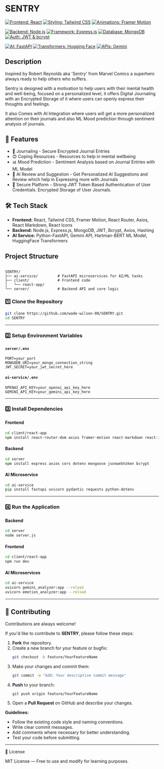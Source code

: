 
# SENTRY

[![Frontend: React](https://img.shields.io/badge/Frontend-React-blue)](https://reactjs.org)
[![Styling: Tailwind CSS](https://img.shields.io/badge/Styling-Tailwind%20CSS-teal)](https://tailwindcss.com)
[![Animations: Framer Motion](https://img.shields.io/badge/Animations-Framer%20Motion-lightgrey)](https://www.framer.com/motion/)

[![Backend: Node.js](https://img.shields.io/badge/Backend-Node.js-green)](https://nodejs.org)
[![Framework: Express.js](https://img.shields.io/badge/Framework-Express.js-lightgrey)](https://expressjs.com)
[![Database: MongoDB](https://img.shields.io/badge/Database-MongoDB-darkgreen)](https://www.mongodb.com)
[![Auth: JWT & bcrypt](https://img.shields.io/badge/Auth-JWT%20%26%20bcrypt-orange)](https://jwt.io)

[![AI: FastAPI](https://img.shields.io/badge/AI-FastAPI-blue)](https://fastapi.tiangolo.com)
[![Transformers: Hugging Face](https://img.shields.io/badge/Transformers-Hugging%20Face-purple)](https://huggingface.co/transformers)
[![APIs: Gemini](https://img.shields.io/badge/API-Gemini--)](https://developers.google.com/)

## Description

Inspired by Robert Reynolds aka 'Sentry' from Marvel Comics a superhero always ready to help others who suffers.

Sentry is designed with a motivation to help users with their mental health and well-being, focused on a personalized level, it offers Digital Journaling with an Encrypted Storage of it where users can openly express their thoughts and feelings.

It also Comes with AI Integration where users will get a more personalized attention on their journals and also ML Mood prediction through sentiment analysis of journals.


## 📌 Features
- 📝 Journaling - Secure Encrypted Journal Entries  
- 😊 Coping Resources - Resources to help in mental wellbeing 
- 📊 Mood Prediction - Sentiment Analysis based on Journal Entries with ML Model  
- 🧠 AI Review and Suggestion - Get Personalized AI Suggestions and Review which help in Expressing more with Journals  
- 🔐 Secure Platform - Strong JWT Token Based Authentication of User Credentials.
                        Encrypted Storage of User Journals. 

## 🛠 Tech Stack
- **Frontend:** React, Tailwind CSS, Framer Motion, React Router, Axios, React Markdown, React Icons  
- **Backend:** Node.js, Express.js, MongoDB, JWT, Bcrypt, Axios, Hashing  
- **AI Service:** Python-FastAPI, Gemini API, Hartman-BERT ML Model, HuggingFace Transformers

## Project Structure

```

SENTRY/
├── ai-service/         # FastAPI microservices for AI/ML tasks
├── client/             # Frontend code
│   └── react-app/
└── server/             # Backend API and core logic

````
### 1️⃣ Clone the Repository
```bash
git clone https://github.com/wade-wilson-00/SENTRY.git
cd SENTRY
```

---

### 2️⃣ Setup Environment Variables

#### `server/.env`
```
PORT=your_port
MONGODB_URI=your_mongo_connection_string
JWT_SECRET=your_jwt_secret_here
```

#### `ai-service/.env`
```
OPENAI_API_KEY=your_openai_api_key_here
GEMINI_API_KEY=your_gemini_api_key_here
```

---

### 3️⃣ Install Dependencies

#### Frontend
```bash
cd client/react-app
npm install react-router-dom axios framer-motion react-markdown react-icons
```

#### Backend
```bash
cd server
npm install express axios cors dotenv mongoose jsonwebtoken bcrypt
```

#### AI Microservice
```bash
cd ai-service
pip install fastapi uvicorn pydantic requests python-dotenv
```

---

### 4️⃣ Run the Application

#### Backend
```bash
cd server
node server.js
```

#### Frontend
```bash
cd client/react-app
npm run dev
```

#### AI Microservices
```bash
cd ai-service
uvicorn gemini_analyzer:app --reload
uvicorn emotion_analyzer:app --reload
```

---
## 🤝 Contributing

Contributions are always welcome!  

If you'd like to contribute to **SENTRY**, please follow these steps:

1. **Fork** the repository.
2. Create a new branch for your feature or bugfix:
   ```bash
   git checkout -b feature/YourFeatureName
   ```
3. Make your changes and commit them:
   ```bash
   git commit -m "Add: Your descriptive commit message"
   ```
4. **Push** to your branch:
   ```bash
   git push origin feature/YourFeatureName
   ```
5. Open a **Pull Request** on GitHub and describe your changes.

**Guidelines:**
- Follow the existing code style and naming conventions.
- Write clear commit messages.
- Add comments where necessary for better understanding.
- Test your code before submitting.

---

📜 License

MIT License — Free to use and modify for learning purposes.




    
    
   
   
